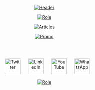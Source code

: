 <p align="center">
  <a href="https://www.souvikbiswas.com"><img src="https://github.com/sbis04/sbis04/raw/master/images/header_no_shadow.png" alt="Header" /></a>
</p>

<p align="center">
  <a href="https://blog.codemagic.io"><img src="https://github.com/sbis04/sbis04/raw/master/images/role_header_2.png" alt="Role" /></a>
</p>

<p align="center">
  <a href="https://blog.codemagic.io"><img src="https://github.com/sbis04/sbis04/raw/master/images/articles_1.gif" alt="Articles" /></a>
</p>

<p align="center">
  <a href="https://codemagic.io/flutter-libraries-ebook"><img src="https://github.com/sbis04/sbis04/raw/master/images/flutter_ebook_promo.png" alt="Promo" /></a>
</p>

<br />
<br />

<p align="center">
  <a href="https://twitter.com/sbis04"><img width="50" hspace="20" src="https://github.com/sbis04/sbis04/raw/master/images/twitter_ic.png" alt="Twitter" /></a>
  <a href="https://www.linkedin.com/in/sbis04"><img width="50" src="https://github.com/sbis04/sbis04/raw/master/images/linkedin_ic.png" alt="LinkedIn" /></a>
  <a href="https://www.youtube.com/channel/UCd1b8wa9b22phD5NuH-VPaA"><img width="50" hspace="20" src="https://github.com/sbis04/sbis04/raw/master/images/youtube_ic.png" alt="YouTube" /></a>   
  <a href="https://wa.me/918240931854"><img width="50" src="https://github.com/sbis04/sbis04/raw/master/images/whatsapp_ic.png" alt="WhatsApp" /></a>
</p>

<p align="center">
  <a href="https://github.com/sbis04?tab=repositories"><img src="https://github.com/sbis04/sbis04/raw/master/images/bottom_bar.png" alt="Role" /></a>
</p>

<!-- Hi there! -->

<!--
**sbis04/sbis04** is a ✨ _special_ ✨ repository because its `README.md` (this file) appears on your GitHub profile.

Here are some ideas to get you started:

- 🔭 I’m currently working on ...
- 🌱 I’m currently learning ...
- 👯 I’m looking to collaborate on ...
- 🤔 I’m looking for help with ...
- 💬 Ask me about ...
- 📫 How to reach me: ...
- 😄 Pronouns: ...
- ⚡ Fun fact: ...
-->
